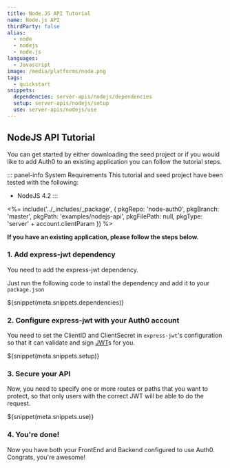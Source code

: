 ```yaml
---
title: Node.JS API Tutorial
name: Node.js API
thirdParty: false
alias:
  - node
  - nodejs
  - node.js
languages:
  - Javascript
image: /media/platforms/node.png
tags:
  - quickstart
snippets:
  dependencies: server-apis/nodejs/dependencies
  setup: server-apis/nodejs/setup
  use: server-apis/nodejs/use
---
```


## NodeJS API Tutorial

You can get started by either downloading the seed project or if you would like to add Auth0 to an existing application you can follow the tutorial steps.

::: panel-info System Requirements
This tutorial and seed project have been tested with the following:

* NodeJS 4.2
:::

<%= include('../_includes/_package', {
  pkgRepo: 'node-auth0',
  pkgBranch: 'master',
  pkgPath: 'examples/nodejs-api',
  pkgFilePath: null,
  pkgType: 'server' + account.clientParam
}) %>

**If you have an existing application, please follow the steps below.**

### 1. Add express-jwt dependency

You need to add the express-jwt dependency.

Just run the following code to install the dependency and add it to your `package.json`

${snippet(meta.snippets.dependencies)}

### 2. Configure express-jwt with your Auth0 account

You need to set the ClientID and ClientSecret in `express-jwt`'s configuration so that it can validate and sign [JWT](/jwt)s for you.

${snippet(meta.snippets.setup)}

### 3. Secure your API

Now, you need to specify one or more routes or paths that you want to protect, so that only users with the correct JWT will be able to do the request.

${snippet(meta.snippets.use)}

### 4. You're done!

Now you have both your FrontEnd and Backend configured to use Auth0. Congrats, you're awesome!
